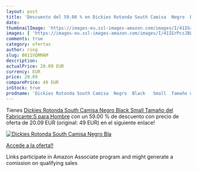 ```yaml
---
layout: post
title: 'Descuento del 59.00 % en Dickies Rotonda South Camisa  Negro  Bla'
date: 
thumbnailImage: 'https://images-eu.ssl-images-amazon.com/images/I/41IGrPcsJBL._SL200_.jpg'
images: [ 'https://images-eu.ssl-images-amazon.com/images/I/41IGrPcsJBL._SL200_.jpg' ]
comments: true
category: ofertas
author: ring
slug: B011VQRMAM
description:
actualPrice: 20.09 EUR
currency: EUR
price: 20.09
comparePrice: 49 EUR
inStock: true
prodname: 'Dickies Rotonda South Camisa  Negro  Black   Small  Tamaño del Fabricante:S  para Hombre'
---
```


Tienes [Dickies Rotonda South Camisa  Negro  Black   Small  Tamaño del Fabricante:S  para Hombre](https://www.amazon.es/dp/B011VQRMAM/?tag=tolees-21) con un 59.00 % de descuento con precio de oferta de 20.09 EUR (original: 49 EUR) en el siguiente enlace!

[![Dickies Rotonda South Camisa  Negro  Bla](https://images-eu.ssl-images-amazon.com/images/I/41IGrPcsJBL._SL200_.jpg)](https://www.amazon.es/dp/B011VQRMAM/?tag=tolees-21)

[Accede a la oferta!!](https://www.amazon.es/dp/B011VQRMAM/?tag=tolees-21)

Links participate in Amazon Associate program and might generate a comission on qualifying sales


